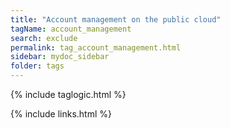 ```yaml
---
title: "Account management on the public cloud"
tagName: account_management
search: exclude
permalink: tag_account_management.html
sidebar: mydoc_sidebar
folder: tags
---
```

{% include taglogic.html %}

{% include links.html %}

